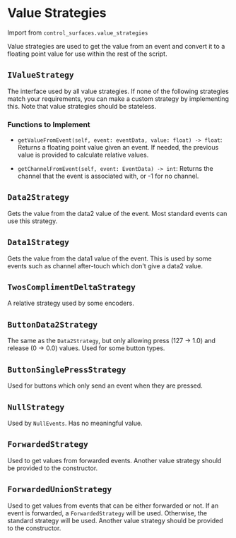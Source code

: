 
# Value Strategies

Import from `control_surfaces.value_strategies`

Value strategies are used to get the value from an event and convert it to a
floating point value for use within the rest of the script.

## `IValueStrategy`

The interface used by all value strategies. If none of the following strategies
match your requirements, you can make a custom strategy by implementing this.
Note that value strategies should be stateless.

### Functions to Implement

* `getValueFromEvent(self, event: eventData, value: float) -> float`: Returns
  a floating point value given an event. If needed, the previous value is
  provided to calculate relative values.

* `getChannelFromEvent(self, event: EventData) -> int`: Returns the channel
  that the event is associated with, or -1 for no channel.

## `Data2Strategy`

Gets the value from the data2 value of the event. Most standard events can use
this strategy.

## `Data1Strategy`

Gets the value from the data1 value of the event. This is used by some events
such as channel after-touch which don't give a data2 value.

## `TwosComplimentDeltaStrategy`

A relative strategy used by some encoders.

## `ButtonData2Strategy`

The same as the `Data2Strategy`, but only allowing press (127 -> 1.0) and
release (0 -> 0.0) values. Used for some button types.

## `ButtonSinglePressStrategy`

Used for buttons which only send an event when they are pressed.

## `NullStrategy`

Used by `NullEvents`. Has no meaningful value.

## `ForwardedStrategy`

Used to get values from forwarded events. Another value strategy should be
provided to the constructor.

## `ForwardedUnionStrategy`

Used to get values from events that can be either forwarded or not. If an event
is forwarded, a `ForwardedStrategy` will be used. Otherwise, the standard
strategy will be used. Another value strategy should be provided to the
constructor.
